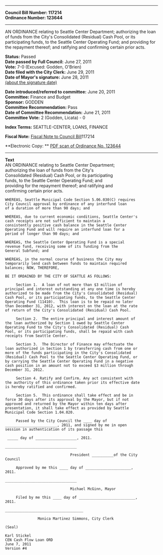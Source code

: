 * * * * *  
  
**Council Bill Number: [](#h0)[](#h2)117214**   
**Ordinance Number: 123644**  
  
* * * * *  
  
AN ORDINANCE relating to Seattle Center Department; authorizing the loan of funds from the City's Consolidated (Residual) Cash Pool, or its participating funds, to the Seattle Center Operating Fund; and providing for the repayment thereof; and ratifying and confirming certain prior acts.  
  
**Status:** Passed   
**Date passed by Full Council:** June 27, 2011   
**Vote:** 7-0 (Excused: Godden, O'Brien)   
**Date filed with the City Clerk:** June 29, 2011   
**Date of Mayor's signature:** June 28, 2011   
[(about the signature date)](/~public/approvaldate.htm)   
  
  
**Date introduced/referred to committee:** June 20, 2011   
**Committee:** Finance and Budget   
**Sponsor:** GODDEN   
**Committee Recommendation:** Pass   
**Date of Committee Recommendation:** June 21, 2011   
**Committee Vote:** 2 (Godden, Licata) - 0   
  
**Index Terms:** SEATTLE-CENTER, LOANS, FINANCE  
  
**Fiscal Note:** [Fiscal Note to Council Bill](http://clerk.seattle.gov/~public/fnote/117214.htm)[](#h1)[](#h3)117214  
  
**Electronic Copy: ** [PDF scan of Ordinance No. 123644](/~archives/Ordinances/Ord_123644.pdf)  
  
* * * * *  
  
**Text**  
    AN ORDINANCE relating to Seattle Center Department;  
    authorizing the loan of funds from the City's  
    Consolidated (Residual) Cash Pool, or its participating  
    funds, to the Seattle Center Operating Fund; and  
    providing for the repayment thereof; and ratifying and  
    confirming certain prior acts.  
  
    WHEREAS, Seattle Municipal Code Section 5.06.030(C) requires  
    City Council approval by ordinance of any interfund loan  
    of a duration of more than 90 days; and  
  
    WHEREAS, due to current economic conditions, Seattle Center's  
    cash receipts are not sufficient to maintain a  
    consistently positive cash balance in the Seattle Center  
    Operating Fund and will require an interfund loan for a  
    period of longer than 90 days; and  
  
    WHEREAS, the Seattle Center Operating Fund is a special  
    revenue fund, receiving some of its funding from the  
    General Subfund; and  
  
    WHEREAS, in the normal course of business the City may  
    temporarily lend cash between funds to maintain required  
    balances; NOW, THEREFORE,  
  
    BE IT ORDAINED BY THE CITY OF SEATTLE AS FOLLOWS:  
  
         Section 1.  A loan of not more than $3 million of  
    principal and interest outstanding at any one time is hereby  
    authorized to be made from the City's Consolidated (Residual)  
    Cash Pool, or its participating funds, to the Seattle Center  
    Operating Fund (11410).  This loan is to be repaid no later  
    than December 31, 2012, with interest on the loan at the rate  
    of return of the City's Consolidated (Residual) Cash Pool.  
  
         Section 2.  The entire principal and interest amount of  
    the loan authorized by Section 1 owed by Seattle Center  
    Operating Fund to the City's Consolidated (Residual) Cash  
    Pool, or its participating funds, shall be repaid with cash  
    receipts from Seattle Center.  
  
         Section 3.  The Director of Finance may effectuate the  
    loan authorized in Section 1 by transferring cash from one or  
    more of the funds participating in the City's Consolidated  
    (Residual) Cash Pool to the Seattle Center Operating Fund, or  
    by carrying the Seattle Center Operating Fund in a negative  
    cash position in an amount not to exceed $3 million through  
    December 31, 2012.  
  
         Section 4. Ratify and Confirm. Any act consistent with  
    the authority of this ordinance taken prior its effective date  
    is hereby ratified and confirmed.  
  
         Section 5.  This ordinance shall take effect and be in  
    force 30 days after its approval by the Mayor, but if not  
    approved and returned by the Mayor within ten days after  
    presentation, it shall take effect as provided by Seattle  
    Municipal Code Section 1.04.020.  
  
         Passed by the City Council the ____ day of  
    ________________________, 2011, and signed by me in open  
    session in authentication of its passage this  
  
     _____ day of ___________________, 2011.  
  
    _________________________________  
  
                                  President __________of the City  
    Council  
  
         Approved by me this ____ day of _____________________,  
    2011.  
  
    _________________________________  
  
                                  Michael McGinn, Mayor  
  
         Filed by me this ____ day of __________________________,  
    2011.  
  
    ____________________________________  
  
                   Monica Martinez Simmons, City Clerk  
  
    (Seal)  
  
    Karl Stickel  
    CEN Cash Flow Loan ORD  
    June 7, 2011  
    Version #4  
